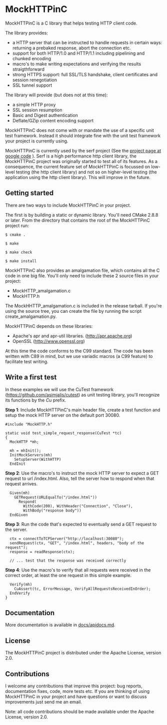 MockHTTPinC
===========

MockHTTPinC is a C library that helps testing HTTP client code.

The library provides:
- a HTTP server that can be instructed to handle requests in certain ways: returning a prebaked response, abort the connection etc.
- support for both HTTP/1.0 and HTTP/1.1 including pipelining and chunked encoding
- macro's to make writing expectations and verifying the results straigthforward
- strong HTTPS support: full SSL/TLS handshake, client certificates and session renegotiation
- SSL tunnel support

The library will provide (but does not at this time):
- a simple HTTP proxy
- SSL session resumption
- Basic and Digest authentication
- Deflate/GZip content encoding support

MockHTTPinC does not come with or mandate the use of a specific unit test framework. Instead it should integrate fine with the unit test framework your project is currently using.


MockHTTPinC is currently used by the serf project (See the [project page at google code](http://serf.googlecode.com) ). Serf is a high performance http client library, the MockHTTPinC project was originally started to test all of its features. 
As a consequence, the current feature set of MockHTTPinC is focussed on low-level testing (the http client library) and not so on higher-level testing (the application using the http client library). This will improve in the future.

Getting started
---------------

There are two ways to include MockHTTPinC in your project.

The first is by building a static or dynamic library. You'll need CMake 2.8.8 or later. From the directory that contains the root of the MockHTTPinC project run:

    $ cmake .

    $ make

    $ make check
    
    $ make install


MockHTTPinC also provides an amalgamation file, which contains all the C code in one big file. You'll only need to include these 2 source files in your project:
- MockHTTP_amalgamation.c
- MockHTTP.h

The MockHHTTP_amalgamation.c is included in the release tarball. If you're using the source tree, you can create the file by running the script create_amalgamation.py.


MockHTTPinC depends on these libraries:
- Apache's apr and apr-util libraries. (http://apr.apache.org)
- OpenSSL (http://www.openssl.org)

At this time the code conforms to the C99 standard. The code has been written with C89 in mind, but we use variadic macros (a C99 feature) to facilitate test writing.

Write a first test
------------------

In these examples we will use the CuTest framework (https://github.com/asimjalis/cutest) as unit testing library, you'll recognize its functions by the *Cu* prefix.


**Step 1**: Include MockHTTPinC's main header file, create a test function and setup the mock HTTP server on the default port 30080.

    #include "MockHTTP.h"

    static void test_simple_request_response(CuTest *tc)
    {
      MockHTTP *mh;

      mh = mhInit();
      InitMockServers(mh)
        SetupServer(WithHTTP)
      EndInit

**Step 2**: Use the macro's to instruct the mock HTTP server to expect a GET request to url /index.html. Also, tell the server how to respond when that request arrives.

      Given(mh)
        GETRequest(URLEqualTo("/index.html"))
          Respond(
            WithCode(200), WithHeader("Connection", "Close"),
            WithBody("response body"))
      EndGiven

**Step 3**: Run the code that's expected to eventually send a GET request to the server.

      ctx = connectToTCPServer("http://localhost:30080");
      sendRequest(ctx, "GET", "/index.html", headers, "body of the request");
      response = readResponse(ctx);

      // ... test that the response was received correctly

**Step 4**: Use the macro's to verify that all requests were received in the correct order, at least the one request in this simple example.

      Verify(mh)
        CuAssert(tc, ErrorMessage, VerifyAllRequestsReceivedInOrder);
      EndVerify
    }



Documentation
-------------

More documentation is available in [docs/apidocs.md](docs/apidocs.md).



License
-------

The MockHTTPinC project is distributed under the Apache License, version 2.0.



Contributions
-------------
I welcome any contributions that improve this project: bug reports, documentation fixes, code, more tests etc. If you are thinking of using MockHTTPinC in your project and have questions or want to discuss improvements just send me an email.

Note: all code contributions should be made available under the Apache License, version 2.0.
